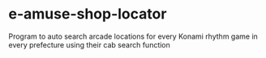 # e-amuse-shop-locator
Program to auto search arcade locations for every Konami rhythm game in every prefecture using their cab search function
